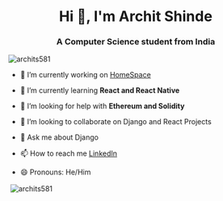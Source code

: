 <h1 align="center">Hi 👋, I'm Archit Shinde</h1>
<h3 align="center">A Computer Science student from India</h3>

<p align="left"> <img src="https://komarev.com/ghpvc/?username=archits581&label=Profile%20views&color=0e75b6&style=flat" alt="archits581" /> </p>

- 🔭 I’m currently working on [HomeSpace](https://github.com/archits581/HomeSpace)

- 🌱 I’m currently learning **React and React Native**

- 🤝 I’m looking for help with **Ethereum and Solidity**

- 👯 I’m looking to collaborate on Django and React Projects 

- 💬 Ask me about Django 

- 📫 How to reach me [LinkedIn](https://www.linkedin.com/in/archits581/)

- 😄 Pronouns: He/Him




<p>&nbsp;<img align="center" src="https://github-readme-stats.vercel.app/api?username=archits581&show_icons=true&locale=en" alt="archits581" /></p>
